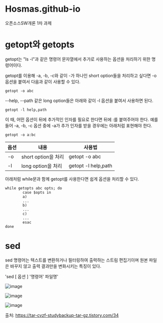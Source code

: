 # Hosmas.github-io
오픈소스SW개론 1차 과제

# getopt와 getopts
getopt는 "ls -l"과 같은 명령어 문자열에서 추가로 사용하는 옵션을 처리하기 위한 명령어이다.

getopt를 이용해 -a, -b, -c와 같이 -가 하나인 short option들을 처리하고 싶다면 -o 옵션을 붙여서 다음과 같이 사용할 수 있다.

`getopt -o abc`

 --help, --path 같은 long option들은 아래와 같이 -l 옵션을 붙여서 사용하면 된다.
 
 `getopt -l help,path`
 
 이 때, 어떤 옵션이 뒤에 추가적인 인자를 필요로 한다면 뒤에 :를 붙여주어야 한다.
 예를 들어 -a, -b, -c 옵션 중에 -a가 추가 인자를 받을 경우에는 아래처럼 표현해야 한다.
 
 `getopt -o a:bc`
 
|옵션|내용|사용법|
|---|-----|-------|
|-o|short option을 처리|getopt -o abc|
|-l|long option을 처리|getopt -l help,path|

아래처럼 while문과 함께 getopt를 사용한다면 쉽게 옵션을 처리할 수 있다.
```
while getopts abc opts; do
        case $opts in
        a)
        ...
        b)
        ...
        c)
        ...
        esac
done
```

# sed
sed 명령어는 텍스트를 변환하거나 필터링하여 출력하는 스트림 편집기이며 원본 파일은 바꾸지 않고 출력 결과만을 변화시키는 특징이 있다.

'sed [ 옵션 ] '명령어' 파일명'

![image](https://user-images.githubusercontent.com/94365974/142720825-4bf2cc06-3738-4427-b70e-b62758403e6d.png)

![image](https://user-images.githubusercontent.com/94365974/142720837-b282c09f-b857-44bb-93e2-e7873a74ddcf.png)

![image](https://user-images.githubusercontent.com/94365974/142720843-88a06c56-6625-4574-bb8b-a53fc13fa4b4.png)

출처: https://tar-cvzf-studybackup-tar-gz.tistory.com/34
